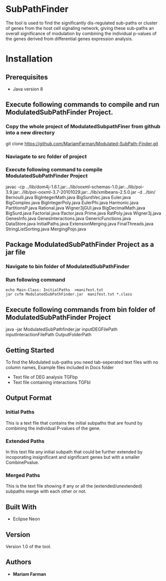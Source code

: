 # SubPathFinder

The tool is used to find the significantly dis-regulated sub-paths or cluster of genes from the host cell signaling network, giving these sub-paths an overall significance of modulation by combining the individual p-values of the genes derived from differential genes expression analysis. 

# Installation

## Prerequisites

* Java version 8

## Execute following commands to compile and run ModulatedSubPathFinder Project.

### Copy the whole project of ModulatedSubpathFiner from github into a new directory

git clone https://github.com/MariamFarman/Modulated-SubPath-Finder.git

### Naviagate to src folder of project
### Execute following command to compile ModulatedSubPathFinder Project

javac -cp ../lib/dom4j-1.6.1.jar:../lib/ooxml-schemas-1.0.jar:../lib/poi-3.9.jar:../lib/poi-ooxml-3.7-20101029.jar:../lib/xmlbeans-2.5.0.jar -d ../bin/ Bernoulli.java BigIntegerMath.java BigSurdVec.java Euler.java BigComplex.java BigIntegerPoly.java EulerPhi.java Harmonic.java PartitionsP.java Rational.java Wigner3jGUI.java BigDecimalMath.java BigSurd.java Factorial.java Ifactor.java Prime.java RatPoly.java Wigner3j.java GenesInfo.java GenesInteractions.java GenericFunctions.java DataStore.java InitialPaths.java ExtensionMerging.java FinalThreads.java StringListSorting.java MergingPojo.java

## Package ModulatedSubPathFinder Project as a jar file

### Navigate to bin folder of ModulatedSubPathFinder
### Run following command

    echo Main-Class: InitialPaths  >manifest.txt
    jar cvfm ModulatedSubPathFinder.jar  manifest.txt *.class

## Execute following commands from bin folder of ModulatedSubPathFinder Project
java -jar ModulatedSubPathfinder.jar inputDEGFilePath inputInteractionFilePath OutputFolderPath


## Getting Started

To find the Modulated sub-paths you need tab-seperated text files with no column names, Example files included in Docs folder

* Text file of DEG analysis TGFbp
* Text file containing interactions TGFbI

## Output Format

### Initial Paths 

This is a text file that contains the initial subpaths that are found by combining the individual P-values of the gene.

### Extended Paths

In this text file any initial subpath that could be further extended by incoporating insignificant and significant genes but with a smaller CombinePvalue.

### Merged Paths

This is the text file showing if any or all the (extended/unextended) subpaths merge with each other or not.


## Built With

* Eclipse Neon

## Version

Version 1.0 of the tool.

## Authors

* **Mariam Farman** 





